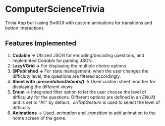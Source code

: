 # ComputerScienceTrivia
Trivia App built using SwiftUI with custom animations for transitions and button interactions

## Features Implemented
1. <b>Codable -></b> Utilized JSON for encoding/decoding questions, and implemnted <i>Codable</i> for parsing JSON.
2. <b>LazyVGrid -></b> For displaying the multiple choice options
3. <b>@Published -></b> For state management, when the user changes the difficluty level, the questions are filtered accordingly.
4. <b>Sheet with <i>.presentationDetents()</i> -></b> Used custom sheet modifier for displaying the different views.
5. <b>Enum</b> -> Integrated filter option to let the user choose the level of difficuluty for the questions. Different options are defined in an <i>ENUM</i> and is set to "All" by default. <i>.onTapGesture</i> is used to select the level of difficulty.
6. <b>Animations</b> -> Used <i>.animation</i> and <i>.transition</i> to add animation to the home screen of the game.

